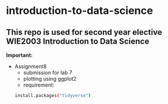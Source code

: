 # introduction-to-data-science
## This repo is used for second year elective WIE2003 Introduction to Data Science
<b>Important:</b>
 - Assignment8
   - submission for lab 7
   - plotting using ggplot2
   - requirement:
   ```bash
   install.packages("tidyverse")
   ```
